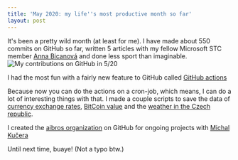```yaml
---
title: 'May 2020: my life''s most productive month so far'
layout: post
---
```


It's been a pretty wild month (at least for me). I have made about 550 commits on GitHub so far, written 5 articles with my fellow Microsoft STC member [Anna Bicanová](https://www.linkedin.com/in/anna-bicanov%C3%A1-b02826183/) and done less sport than imaginable.
![My contributions on GitHub in 5/20](https://files.catbox.moe/8u87p5.png)


I had the most fun with a fairly new feature to GitHub called [GitHub actions](https://github.com/features/actions)

Because now you can do the actions on a cron-job, which means, I can do a lot of interesting things with that. I made a couple scripts to save the data of [currency exchange rates](https://github.com/filiptronicek/euro-currency), [BitCoin value](https://github.com/filiptronicek/btc-tracker) and the [weather in the Czech republic](https://github.com/filiptronicek/czech-weather).

I created the [aibros organization](https://github.com/aibros) on GitHub for ongoing projects with [Michal Kučera](https://twitter.com/mi_kucera)

Until next time,
buaye! (Not a typo btw.)